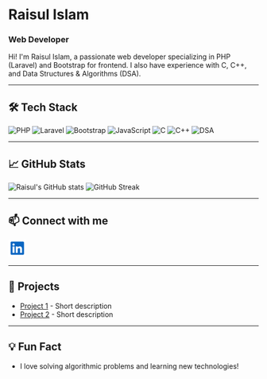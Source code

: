 # Raisul Islam

### Web Developer

Hi! I'm Raisul Islam, a passionate web developer specializing in PHP (Laravel) and Bootstrap for frontend. I also have experience with C, C++, and Data Structures & Algorithms (DSA).

---







## 🛠️ Tech Stack

![PHP](https://img.shields.io/badge/-PHP-777BB4?style=flat&logo=php&logoColor=white)
![Laravel](https://img.shields.io/badge/-Laravel-FF2D20?style=flat&logo=laravel&logoColor=white)
![Bootstrap](https://img.shields.io/badge/-Bootstrap-563D7C?style=flat&logo=bootstrap&logoColor=white)
![JavaScript](https://img.shields.io/badge/-JavaScript-F7DF1E?style=flat&logo=javascript&logoColor=black)
![C](https://img.shields.io/badge/-C-00599C?style=flat&logo=c&logoColor=white)
![C++](https://img.shields.io/badge/-C++-00599C?style=flat&logo=c%2B%2B&logoColor=white)
![DSA](https://img.shields.io/badge/-DSA-FFA500?style=flat)

---

## 📈 GitHub Stats

![Raisul's GitHub stats](https://github-readme-stats.vercel.app/api?username=raisul-islam&show_icons=true&theme=radical)
![GitHub Streak](https://streak-stats.demolab.com?user=raisul-islam&theme=radical)

---

## 📫 Connect with me

<a href="https://www.linkedin.com/in/raisul-islam-0a22b328b/">
  <img title="LinkedIn" alt="LinkedIn Icon" src="assets/linkedin.svg" width="36px" height="35px">
</a>

---

## 🚀 Projects

- [Project 1](#) - Short description
- [Project 2](#) - Short description

---

## 💡 Fun Fact

- I love solving algorithmic problems and learning new technologies!







